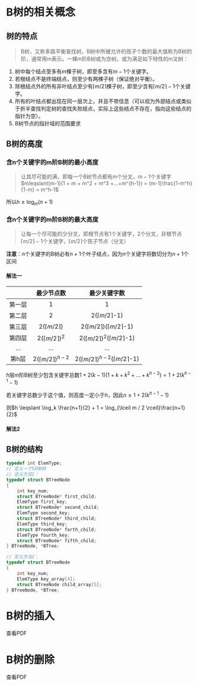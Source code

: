 # B树的相关概念

## 树的特点

> B树，又称多路平衡查找树，B树中所被允许的孩子个数的最大值称为B树的阶，通常用m表示。一棵m阶B树或为空树，或为满足如下特性的m叉树：

1. 树中每个结点至多有$m$棵子树，即至多含有$m-1$个关键字。
2. 若根结点不是终端结点，则至少有两棵子树（保证绝对平衡）。
3. 除根结点外的所有非叶结点至少有$\lceil m / 2\rceil$棵子树，即至少含有$\lceil m / 2\rceil - 1$个关键字。
4. 所有的叶结点都出现在同一层次上，并且不带信息（可以视为外部结点或类似于折半查找判定树的查找失败结点，实际上这些结点不存在，指向这些结点的指针为空）。
5. B树节点的指针域的范围要求

## B树的高度

### 含n个关键字的m阶B树的最小高度

> 让其尽可能的满，即每一个B树节点都有$m$个分叉，$m-1$个关键字
> $n\leqslant(m-1)(1 + m + m^2 + m^3 +...+m^{h-1}) = (m-1)\frac{1-m^h}{1-m} = m^h-1$

所以$h\geqslant\log_m(n+1)$

### 含n个关键字的m阶B树的最大高度

> 让每一个尽可能的少分叉，即根节点有1个关键字，2个分叉，非根节点$\lceil m / 2\rceil - 1$个关键字，$\lceil m / 2\rceil$个孩子节点（分叉）

**注意**：$n$个关键字的B树必有$n+1$个叶子结点，因为$n$个关键字将数切分为$n+1$个区间

#### 解法一

|        |           最少节点数           |                      最少关键字数                      |
| :----: | :----------------------------: | :-----------------------------------------------------: |
| 第一层 |               1               |                            1                            |
| 第二层 |               2               |               2($\lceil m/2 \rceil$-1)               |
| 第三层 |    2($\lceil m/2 \rceil$)    |    2($\lceil m/2 \rceil$)($\lceil m/2 \rceil$-1)    |
| 第四层 |   2$(\lceil m/2 \rceil)^2$   |   2$(\lceil m/2 \rceil)^2$($\lceil m/2 \rceil$-1)   |
|  ...  |              ...              |                           ...                           |
| 第h层 | 2$(\lceil m/2 \rceil)^{h-2}$ | 2$(\lceil m/2 \rceil)^{h-2}$($\lceil m/2 \rceil$-1) |

$h$层$m$阶B树至少包含关键字总数$1+2(k-1)(1 + k + k^2 + ... + k^{h-2}) = 1 + 2(k^{h-1}-1)$

若关键字总数少于这个值，则高度一定小于$h$，因此$n \geqslant 1+ 2(k^{h-1}-1)$

则$h \leqslant \log_k \frac{n+1}{2} + 1 = \log_{\lceil m / 2 \rceil}\frac{n+1}{2}$

#### 解法2

## B树的结构

```c
typedef int ElemType;
// 定义一个5阶B树
// 定义方法1：
typedef struct BTreeNode
{
    int key_num;
    struct BTreeNode* first_child;
    ElemType first_key;
    struct BTreeNode* second_child;
    ElemType second_key;
    struct BTreeNode* third_child;
    ElemType third_key;
    struct BTreeNode* forth_child;
    ElemType fourth_key;
    struct BTreeNode* fifth_child;
} BTreeNode, *BTree;

// 定义方法2：
typedef struct BTreeNode
{
    int key_num;
    ElemType key_array[4];
    struct BTreeNode child_array[5];
} BTreeNode, *BTree;
```

# B树的插入

查看PDF

# B树的删除

查看PDF
